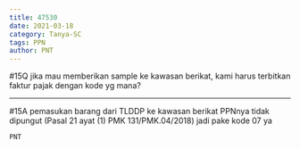 ```yaml
---
title: 47530
date: 2021-03-18
category: Tanya-SC
tags: PPN
author: PNT
---
```


#15Q jika mau memberikan sample ke kawasan berikat, kami harus terbitkan faktur pajak dengan kode yg mana?

---

#15A pemasukan barang dari TLDDP ke kawasan berikat PPNnya tidak dipungut (Pasal 21 ayat (1) PMK 131/PMK.04/2018) jadi pake kode 07 ya

`PNT`
